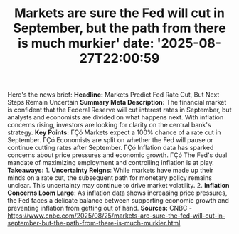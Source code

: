 ﻿---
title: "Markets are sure the Fed will cut in September, but the path from there is much murkier'
date: '2025-08-27T22:00:59"
category: "Markets"
summary: ""
slug: "markets are sure the fed will cut in september but the path "
source_urls:
  - "https://www.cnbc.com/2025/08/25/markets-are-sure-the-fed-will-cut-in-september-but-the-path-from-there-is-much-murkier.html"
seo:
  title: "Markets are sure the Fed will cut in September, but the path from there is much murkier | Hash n Hedge'
  description: '"
  keywords: ["news", "markets", "brief"]
---
Here's the news brief:  **Headline:** Markets Predict Fed Rate Cut, But Next Steps Remain Uncertain  **Summary Meta Description:** The financial market is confident that the Federal Reserve will cut interest rates in September, but analysts and economists are divided on what happens next. With inflation concerns rising, investors are looking for clarity on the central bank's strategy.  **Key Points:**  ΓÇó Markets expect a 100% chance of a rate cut in September. ΓÇó Economists are split on whether the Fed will pause or continue cutting rates after September. ΓÇó Inflation data has sparked concerns about price pressures and economic growth. ΓÇó The Fed's dual mandate of maximizing employment and controlling inflation is at play.  **Takeaways:**  1. **Uncertainty Reigns**: While markets have made up their minds on a rate cut, the subsequent path for monetary policy remains unclear. This uncertainty may continue to drive market volatility. 2. **Inflation Concerns Loom Large**: As inflation data shows increasing price pressures, the Fed faces a delicate balance between supporting economic growth and preventing inflation from getting out of hand.  **Sources:** CNBC - https://www.cnbc.com/2025/08/25/markets-are-sure-the-fed-will-cut-in-september-but-the-path-from-there-is-much-murkier.html 
